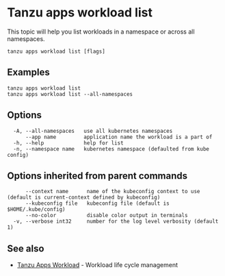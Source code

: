 # Tanzu apps workload list

This topic will help you list workloads in a namespace or across all namespaces.

```
tanzu apps workload list [flags]
```

## <a id="examples"></a>Examples

```
tanzu apps workload list
tanzu apps workload list --all-namespaces
```

## <a id="options"></a>Options

```
  -A, --all-namespaces   use all kubernetes namespaces
      --app name         application name the workload is a part of
  -h, --help             help for list
  -n, --namespace name   kubernetes namespace (defaulted from kube config)
```

## <a id="parent-commands-options"></a>Options inherited from parent commands

```
      --context name      name of the kubeconfig context to use (default is current-context defined by kubeconfig)
      --kubeconfig file   kubeconfig file (default is $HOME/.kube/config)
      --no-color          disable color output in terminals
  -v, --verbose int32     number for the log level verbosity (default 1)
```

## <a id="see-also"></a> See also

* [Tanzu Apps Workload](tanzu_apps_workload.md) - Workload life cycle management
